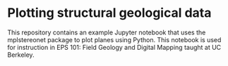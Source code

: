 # Plotting structural geological data

This repository contains an example Jupyter notebook that uses the mplstereonet package to plot planes using Python. This notebook is used for instruction in EPS 101: Field Geology and Digital Mapping taught at UC Berkeley.
